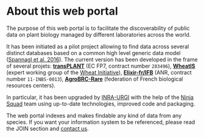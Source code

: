 # About this web portal

The purpose of this web portal is to facilitate the discoverability of public data on plant biology managed by different laboratories across the world.

It has been initiated as a pilot project allowing to find data across several distinct databases based on a common high level generic data model ([Spannagl et al. 2016](https://www.ncbi.nlm.nih.gov/pubmed/27898761)).
The current version has been developed in the frame of several projets: [**transPLANT**](http://transplantdb.eu/) (EC FP7, contract number `283496`), [**WheatIS**](www.wheatis.org) (expert working group of the [Wheat Initiative](https://www.wheatinitiative.org/)), [**Elixir-fr/IFB**](https://www.france-bioinformatique.fr/en/elixir-fr) (ANR, contract number `11-INBS-0013`), [**AgroBRC-Rare**](https://www.agrobrc-rare.org) (federation of French biological resources centers).

In particular, it has been upgraded by [INRA-URGI](http://urgi.versailles.inrae.fr/) with the help of the [Ninja Squad](https://ninja-squad.com/) team using up-to-date technologies, improved code and packaging.

The web portal indexes and makes findable any kind of data from any species.
If you want your information system to be referenced, please read the JOIN section and [contact us](mailto:urgi-contact@inra.fr?subject=%5BData%20Discovery%5D).
